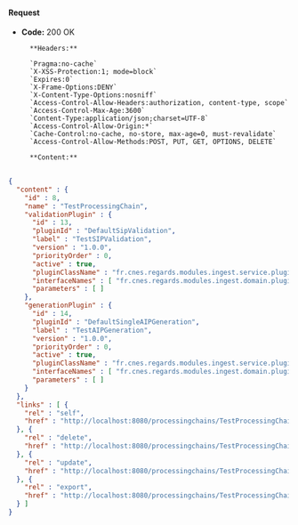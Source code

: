 #### Request

* **Code:** 200 OK

        **Headers:**

        `Pragma:no-cache`
        `X-XSS-Protection:1; mode=block`
        `Expires:0`
        `X-Frame-Options:DENY`
        `X-Content-Type-Options:nosniff`
        `Access-Control-Allow-Headers:authorization, content-type, scope`
        `Access-Control-Max-Age:3600`
        `Content-Type:application/json;charset=UTF-8`
        `Access-Control-Allow-Origin:*`
        `Cache-Control:no-cache, no-store, max-age=0, must-revalidate`
        `Access-Control-Allow-Methods:POST, PUT, GET, OPTIONS, DELETE`

        **Content:**

```json
    
{
  "content" : {
    "id" : 8,
    "name" : "TestProcessingChain",
    "validationPlugin" : {
      "id" : 13,
      "pluginId" : "DefaultSipValidation",
      "label" : "TestSIPValidation",
      "version" : "1.0.0",
      "priorityOrder" : 0,
      "active" : true,
      "pluginClassName" : "fr.cnes.regards.modules.ingest.service.plugin.DefaultSipValidation",
      "interfaceNames" : [ "fr.cnes.regards.modules.ingest.domain.plugin.ISipValidation" ],
      "parameters" : [ ]
    },
    "generationPlugin" : {
      "id" : 14,
      "pluginId" : "DefaultSingleAIPGeneration",
      "label" : "TestAIPGeneration",
      "version" : "1.0.0",
      "priorityOrder" : 0,
      "active" : true,
      "pluginClassName" : "fr.cnes.regards.modules.ingest.service.plugin.DefaultSingleAIPGeneration",
      "interfaceNames" : [ "fr.cnes.regards.modules.ingest.domain.plugin.IAipGeneration" ],
      "parameters" : [ ]
    }
  },
  "links" : [ {
    "rel" : "self",
    "href" : "http://localhost:8080/processingchains/TestProcessingChain"
  }, {
    "rel" : "delete",
    "href" : "http://localhost:8080/processingchains/TestProcessingChain"
  }, {
    "rel" : "update",
    "href" : "http://localhost:8080/processingchains/TestProcessingChain"
  }, {
    "rel" : "export",
    "href" : "http://localhost:8080/processingchains/TestProcessingChain/export"
  } ]
}
```
